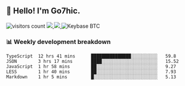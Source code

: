 ## 👋 Hello! I'm Go7hic.

 ![visitors count](https://visitors-by-url-pls-dont-use-this-in-your-repo.vercel.app/Go7hic-github-readme)
 <a href="https://twitter.com/Go7hic">
    <img src="https://img.shields.io/badge/-@Go7hic-1ca0f1?style=flat-square&labelColor=1ca0f1&logo=twitter&logoColor=white&link=https://twitter.com/Go7hic">
   <a/>
   <a href="mailto:gtfx0209@gmail.com">
    <img src="https://img.shields.io/badge/-gtfx0209@gmail.com-c14438?style=flat-square&logo=Gmail&logoColor=white&link=mailto:gtfx0209@gmail.com">
   <a/>
    ![Keybase BTC](https://img.shields.io/keybase/btc/Go7hic)
 <!--
🔭 I’m currently working
🌱 I’m currently learning
💬 Ask me about 
📫 How to reach me: 
⚡ Fun fact: 
-->
 <!--
![My Github Stats](https://github-readme-stats.vercel.app/api?username=Go7hic&show_icons=true&count_private=true)

-->

### 📊 Weekly development breakdown
<!--START_SECTION:waka-->
```text
TypeScript  12 hrs 41 mins      ███████████████░░░░░░░░░░   59.8 
JSON        3 hrs 17 mins       ████░░░░░░░░░░░░░░░░░░░░░   15.52 
JavaScript  1 hr 58 mins        ██░░░░░░░░░░░░░░░░░░░░░░░   9.27 
LESS        1 hr 40 mins        ██░░░░░░░░░░░░░░░░░░░░░░░   7.93 
Markdown    1 hr 5 mins         █░░░░░░░░░░░░░░░░░░░░░░░░   5.13
```
<!--END_SECTION:waka-->
    

